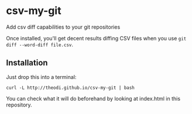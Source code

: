 csv-my-git
==========

Add csv diff capabilities to your git repositories

Once installed, you'll get decent results diffing CSV files when you use `git diff --word-diff file.csv`.

Installation
------------

Just drop this into a terminal:

```
curl -L http://theodi.github.io/csv-my-git | bash
```

You can check what it will do beforehand by looking at index.html in this repository.